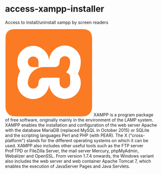 # access-xampp-installer
Access to install/uninstall xampp by screen readers

![Xampp logo](https://github.com/tecwindow/access-xampp-installer/blob/807f49422e89d0d9d6968bac53d02a4ea0c2baac/img/xampp.png)
XAMPP is a program package of free software, originally mainly in the environment of the LAMP system. XAMPP enables the installation and configuration of the web server Apache with the database MariaDB (replaced MySQL in October 2015) or SQLite and the scripting languages ​​Perl and PHP (with PEAR). The X ("cross-platform") stands for the different operating systems on which it can be used. XAMPP also includes other useful tools such as the FTP server ProFTPD or FileZilla Server, the mail server Mercury, phpMyAdmin, Webalizer and OpenSSL. From version 1.7.4 onwards, the Windows variant also includes the web server and web container Apache Tomcat 7, which enables the execution of JavaServer Pages and Java Servlets.
